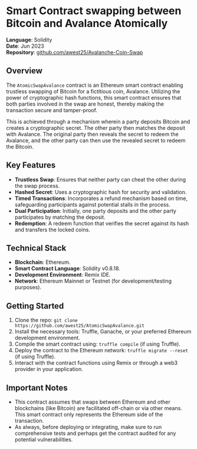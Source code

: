 # Smart Contract swapping between Bitcoin and Avalance Atomically

**Language**: Solidity <br/>
**Date**: Jun 2023 <br/>
**Repository**: [github.com/awest25/Avalanche-Coin-Swap](https://github.com/awest25/Avalanche-Coin-Swap)

## Overview
The `AtomicSwapAvalance` contract is an Ethereum smart contract enabling trustless swapping of Bitcoin for a fictitious coin, Avalance. Utilizing the power of cryptographic hash functions, this smart contract ensures that both parties involved in the swap are honest, thereby making the transaction secure and tamper-proof.

This is achieved through a mechanism wherein a party deposits Bitcoin and creates a cryptographic secret. The other party then matches the deposit with Avalance. The original party then reveals the secret to redeem the Avalance, and the other party can then use the revealed secret to redeem the Bitcoin.

## Key Features
- **Trustless Swap**: Ensures that neither party can cheat the other during the swap process.
- **Hashed Secret**: Uses a cryptographic hash for security and validation.
- **Timed Transactions**: Incorporates a refund mechanism based on time, safeguarding participants against potential stalls in the process.
- **Dual Participation**: Initially, one party deposits and the other party participates by matching the deposit.
- **Redemption**: A redeem function that verifies the secret against its hash and transfers the locked coins.

## Technical Stack
- **Blockchain**: Ethereum.
- **Smart Contract Language**: Solidity v0.8.18.
- **Development Environment**: Remix IDE.
- **Network**: Ethereum Mainnet or Testnet (for development/testing purposes).

## Getting Started
1. Clone the repo: `git clone https://github.com/awest25/AtomicSwapAvalance.git`
2. Install the necessary tools: Truffle, Ganache, or your preferred Ethereum development environment.
3. Compile the smart contract using: `truffle compile` (if using Truffle).
4. Deploy the contract to the Ethereum network: `truffle migrate --reset` (if using Truffle).
5. Interact with the contract functions using Remix or through a web3 provider in your application.

## Important Notes
- This contract assumes that swaps between Ethereum and other blockchains (like Bitcoin) are facilitated off-chain or via other means. This smart contract only represents the Ethereum side of the transaction.
- As always, before deploying or integrating, make sure to run comprehensive tests and perhaps get the contract audited for any potential vulnerabilities.
